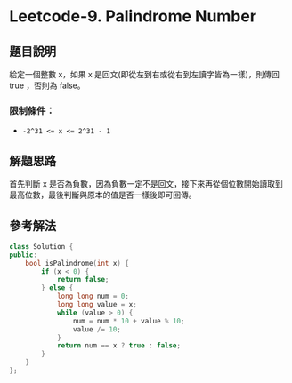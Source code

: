 
# Leetcode-9. Palindrome Number
## 題目說明
給定一個整數 x，如果 x 是回文(即從左到右或從右到左讀字皆為一樣)，則傳回 true ，否則為 false。
### 限制條件：
-  `-2^31 <= x <= 2^31 - 1`
## 解題思路
首先判斷 x 是否為負數，因為負數一定不是回文，接下來再從個位數開始讀取到最高位數，最後判斷與原本的值是否一樣後即可回傳。
## 參考解法
```cpp title="C++" showLineNumbers
class Solution {
public:
    bool isPalindrome(int x) {
        if (x < 0) {
            return false;
        } else {
            long long num = 0;
            long long value = x;
            while (value > 0) {
                num = num * 10 + value % 10;
                value /= 10;
            }
            return num == x ? true : false;
        }
    }
};
```